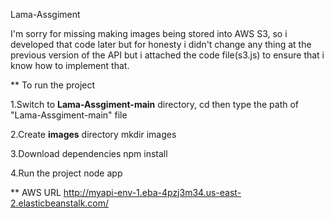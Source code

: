 Lama-Assgiment

I'm sorry for missing making images being stored into AWS S3, so i developed that code later but for honesty i didn't change any thing at the previous version of the API but i attached the code file(s3.js) to ensure that i know how to implement that.

** To run the project

1.Switch to __Lama-Assgiment-main__ directory,
cd then type the path of "Lama-Assgiment-main" file

2.Create __images__ directory
mkdir images

3.Download dependencies
npm install

4.Run the project
node app

** AWS URL
http://myapi-env-1.eba-4pzj3m34.us-east-2.elasticbeanstalk.com/ 


